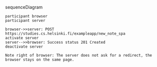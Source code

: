 sequenceDiagram

    participant browser
    participant server    

    browser->>server: POST https://studies.cs.helsinki.fi/exampleapp/new_note_spa
    activate server
    server-->>browser: Success status 201 Created
    deactivate server    

    Note right of browser: The server does not ask for a redirect, the browser stays on the same page.

